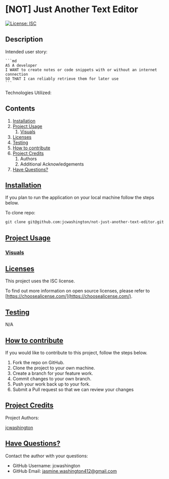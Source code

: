 
  # [NOT] Just Another Text Editor

  [![License: ISC](https://img.shields.io/badge/license-ISC-green)](http://opensource.org/licenses/ISC)

  ## Description
  Intended user story:

    ```md
    AS A developer
    I WANT to create notes or code snippets with or without an internet connection
    SO THAT I can reliably retrieve them for later use
    ```

  Technologies Utilized:

  ## Contents

  1. [Installation](#installation)
  2. [Project Usage](#usage)
      1. [Visuals](#visuals)
  3. [Licenses](#licenses)
  4. [Testing](#testing)
  5. [How to contribute](#contributing)
  6. [Project Credits](#credits)
      1. Authors
      2. Additional Acknowledgements
  7. [Have Questions?](#questions)

  ## [Installation](#installation)
  If you plan to run the application on your local machine follow the steps below. 

  To clone repo: 
  ```md
  git clone git@github.com:jcwashington/not-just-another-text-editor.git
  ```



  ## [Project Usage](#usage)


  ### [Visuals](#visuals)


  ## [Licenses](#licenses)
  This project uses the ISC license.

  To find out more information on open source licenses, please refer to [https://choosealicense.com/](https://choosealicense.com/).

  ## [Testing](#testing)
  N/A

  ## [How to contribute](#contributing)
  If you would like to contribute to this project, follow the steps below.
  1. Fork the repo on GitHub.
  2. Clone the project to your own machine.
  3. Create a branch for your feature work.
  3. Commit changes to your own branch.
  4. Push your work back up to your fork.
  5. Submit a Pull request so that we can review your changes

  ## [Project Credits](#credits)

  Project Authors:

  [jcwashington](https://github.com/jcwashington)


  ## [Have Questions?](#questions)
  Contact the author with your questions:
  - GitHub Username: jcwashington
  - GitHub Email: jasmine.washington412@gmail.com